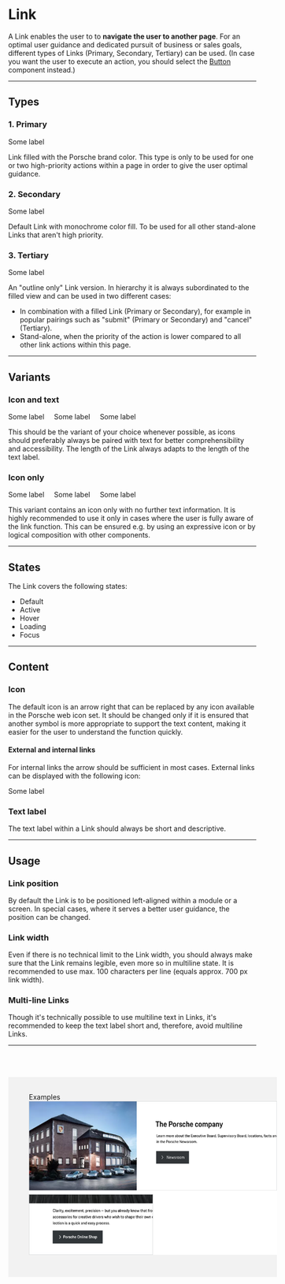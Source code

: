 # Link

A Link enables the user to to **navigate the user to another page**. For an optimal user guidance and dedicated pursuit of business or sales goals, different types of Links (Primary, Secondary, Tertiary) can be used.
(In case you want the user to execute an action, you should select the [Button](#/web/components/action/button) component instead.)

---

## Types

### 1. Primary

<p-link variant="primary" href="https://www.porsche.com">Some label</p-link>

Link filled with the Porsche brand color. This type is only to be used for one or two high-priority actions within a page in order to give the user optimal guidance.

### 2. Secondary

<p-link href="https://www.porsche.com">Some label</p-link>

Default Link with monochrome color fill. To be used for all other stand-alone Links that aren't high priority.

### 3. Tertiary

<p-link variant="tertiary" href="https://www.porsche.com">Some label</p-link>

An "outline only" Link version. In hierarchy it is always subordinated to the filled view and can be used in two different cases:

- In combination with a filled Link (Primary or Secondary), for example in popular pairings such as "submit" (Primary or Secondary) and "cancel" (Tertiary).
- Stand-alone, when the priority of the action is lower compared to all other link actions within this page.


---

## Variants

### Icon and text

<p-link variant="primary" href="https://www.porsche.com">Some label</p-link> <p-link href="https://www.porsche.com" style="margin-left:16px;">Some label</p-link> <p-link variant="tertiary" href="https://www.porsche.com" style="margin-left:16px;">Some label</p-link>

This should be the variant of your choice whenever possible, as icons should preferably always be paired with text for better comprehensibility and accessibility. The length of the Link always adapts to the length of the text label. 

### Icon only

<p-link variant="primary" href="https://www.porsche.com" hide-label="true">Some label</p-link> <p-link href="https://www.porsche.com" hide-label="true" style="margin-left:16px;">Some label</p-link> <p-link variant="tertiary" href="https://www.porsche.com" hide-label="true" style="margin-left:16px;">Some label</p-link>

This variant contains an icon only with no further text information. It is highly recommended to use it only in cases where the user is fully aware of the link function. This can be ensured e.g. by using an expressive icon or by logical composition with other components.

---

## States

The Link covers the following states:

* Default
* Active
* Hover
* Loading
* Focus

---

## Content

### Icon
The default icon is an arrow right that can be replaced by any icon available in the Porsche web icon set. It should be changed only if it is ensured that another symbol is more appropriate to support the text content, making it easier for the user to understand the function quickly.  

#### External and internal links
For internal links the arrow should be sufficient in most cases. External links can be displayed with the following icon: 

<p-link href="https://www.porsche.com" icon="link-extern" aria-label="Extern link">Some label</p-link>

### Text label 

The text label within a Link should always be short and descriptive.

---

## Usage

### Link position

By default the Link is to be positioned left-aligned within a module or a screen. In special cases, where it serves a better user guidance, the position can be changed.

### Link width

Even if there is no technical limit to the Link width, you should always make sure that the Link remains legible, even more so in multiline state. It is recommended to use max. 100 characters per line (equals approx. 700 px link width).

### Multi-line Links

Though it's technically possible to use multiline text in Links, it's recommended to keep the text label short and, therefore, avoid multiline Links. 

---

<div style="background:#F2F2F2; width:100%; margin-top: 64px; padding-top: 32px; padding-left: 42px; padding-bottom: 42px;">
    <p-headline variant="headline-3" tag="h3" style="margin-bottom: 24px;">Examples</p-headline>
    <img src="./assets/link-examples.png" alt=""/>
</div>
